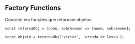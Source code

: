 ## Factory Functions

Consiste em funções que retornam objetos.

    const retornaObj = (nome, sobrenome) => {nome, sobrenome};

    const objeto = retornaObj('victor', 'arruda de lexsa');
